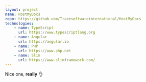 ```yaml
---
layout: project
name: HostMyDocs
repo: https://github.com/Tracesoftwareinternational/HostMyDocs
technologies:
    - name: TypeScript
      url: https://www.typescriptlang.org
    - name: Angular
      url: https://angular.io
    - name: PHP
      url: https://www.php.net
    - name: Slim
      url: https://www.slimframework.com/
---
```

Nice one, **really** 👌